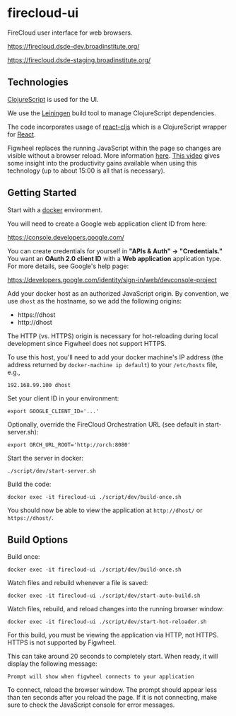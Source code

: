 # firecloud-ui

FireCloud user interface for web browsers.

https://firecloud.dsde-dev.broadinstitute.org/

https://firecloud.dsde-staging.broadinstitute.org/

## Technologies

[ClojureScript](https://github.com/clojure/clojurescript) is used for the UI.

We use the [Leiningen](http://leiningen.org/) build tool to manage ClojureScript dependencies.

The code incorporates usage of [react-cljs](https://github.com/dmohs/react-cljs) which is 
a ClojureScript wrapper for [React](https://facebook.github.io/react/).

Figwheel replaces the running JavaScript within the page so changes are visible without a browser reload. More information [here](https://github.com/bhauman/lein-figwheel). [This video](https://www.youtube.com/watch?v=j-kj2qwJa_E) gives some insight into the productivity gains available when using this technology (up to about 15:00 is all that is necessary).

## Getting Started

Start with a [docker](https://www.docker.com/) environment.

You will need to create a Google web application client ID from here:

https://console.developers.google.com/

You can create credentials for yourself in **"APIs & Auth" -> "Credentials."** You want an **OAuth 2.0 client ID** with a **Web application** application type. For more details, see Google's help page:

https://developers.google.com/identity/sign-in/web/devconsole-project

Add your docker host as an authorized JavaScript origin. By convention, we use `dhost` as the hostname, so we add the following origins:
- https://dhost
- http://dhost

The HTTP (vs. HTTPS) origin is necessary for hot-reloading during local development since Figwheel does not support HTTPS.

To use this host, you'll need to add your docker machine's IP address (the address returned by `docker-machine ip default`) to your `/etc/hosts` file, e.g.,
```
192.168.99.100 dhost
```

Set your client ID in your environment:
```
export GOOGLE_CLIENT_ID='...'
```

Optionally, override the FireCloud Orchestration URL (see default in start-server.sh):
```
export ORCH_URL_ROOT='http://orch:8080'
```

Start the server in docker:
```
./script/dev/start-server.sh
```

Build the code:

```
docker exec -it firecloud-ui ./script/dev/build-once.sh
```

You should now be able to view the application at `http://dhost/` or `https://dhost/`.

## Build Options

Build once:
```
docker exec -it firecloud-ui ./script/dev/build-once.sh
```

Watch files and rebuild whenever a file is saved:
```
docker exec -it firecloud-ui ./script/dev/start-auto-build.sh
```

Watch files, rebuild, and reload changes into the running browser window:
```
docker exec -it firecloud-ui ./script/dev/start-hot-reloader.sh
```

For this build, you must be viewing the application via HTTP, not HTTPS. HTTPS is not supported by Figwheel.

This can take around 20 seconds to completely start. When ready, it will display the following message:
```
Prompt will show when figwheel connects to your application
```

To connect, reload the browser window. The prompt should appear less than ten seconds after you reload the page. If it is not connecting, make sure to check the JavaScript console for error messages.
